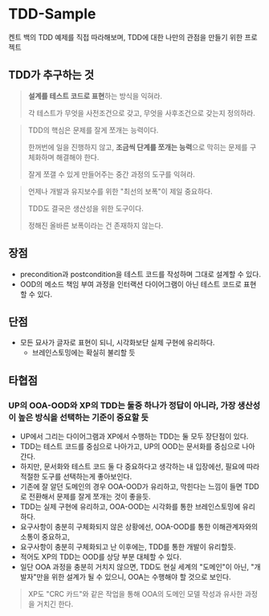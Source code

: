 # TDD-Sample

켄트 백의 TDD 예제를 직접 따라해보며, TDD에 대한 나만의 관점을 만들기 위한 프로젝트

## TDD가 추구하는 것
> **설계를 테스트 코드로 표현**하는 방식을 익혀라. 
> 
> 각 테스트가 무엇을 사전조건으로 갖고, 무엇을 사후조건으로 갖는지 정의하라.

> TDD의 핵심은 문제를 잘게 쪼개는 능력이다. 
> 
> 한꺼번에 일을 진행하지 않고, **조금씩 단계를 쪼개는 능력**으로 막히는 문제를 구체화하며 해결해야 한다.
> 
> 잘게 쪼갤 수 있게 만들어주는 중간 과정의 도구를 익혀라.

> 언제나 개발과 유지보수를 위한 "최선의 보폭"이 제일 중요하다.
> 
> TDD도 결국은 생산성을 위한 도구이다.
> 
> 정해진 올바른 보폭이라는 건 존재하지 않는다.

## 장점
- precondition과 postcondition을 테스트 코드를 작성하며 그대로 설계할 수 있다.
- OOD의 메소드 책임 부여 과정을 인터랙션 다이어그램이 아닌 테스트 코드로 표현할 수 있다.

## 단점
- 모든 묘사가 글자로 표현이 되니, 시각화보단 실제 구현에 유리하다.
  - 브레인스토밍에는 확실히 불리할 듯

## 타협점
### UP의 OOA-OOD와 XP의 TDD는 둘중 하나가 정답이 아니라, 가장 생산성이 높은 방식을 선택하는 기준이 중요할 듯
- UP에서 그리는 다이어그램과 XP에서 수행하는 TDD는 둘 모두 장단점이 있다.
- TDD는 테스트 코드를 중심으로 나아가고, UP의 OOD는 문서화를 중심으로 나아간다.
- 하지만, 문서화와 테스트 코드 둘 다 중요하다고 생각하는 내 입장에선, 필요에 따라 적절한 도구를 선택하는게 좋아보인다.
- 기존에 잘 알던 도메인의 경우 OOA-OOD가 유리하고, 막힌다는 느낌이 들면 TDD로 전환해서 문제를 잘게 쪼개는 것이 좋을듯.
- TDD는 실제 구현에 유리하고, OOA-OOD는 시각화를 통한 브레인스토밍에 유리하다.
- 요구사항이 충분히 구체화되지 않은 상황에선, OOA-OOD를 통한 이해관계자와의 소통이 중요하고,
- 요구사항이 충분히 구체화되고 난 이후에는, TDD를 통한 개발이 유리할듯.
- 적어도 XP의 TDD는 OOD를 상당 부분 대체할 수 있다.
- 일단 OOA 과정을 충분히 거치지 않으면, TDD도 현실 세계의 "도메인"이 아닌, "개발자"만을 위한 설계가 될 수 있으니, OOA는 수행해야 할 것으로 보인다.
> XP도 "CRC 카드"와 같은 작업을 통해 OOA의 도메인 모델 작성과 유사한 과정을 거치긴 한다.